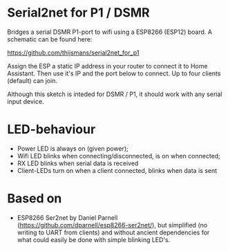 #	Serial2net for P1 / DSMR

Bridges a serial DSMR P1-port to wifi using a ESP8266 (ESP12) board. A schematic can be found here: 

https://github.com/thijsmans/serial2net_for_p1

Assign the ESP a static IP address in your router to connect it to Home Assistant. Then use it's IP and the port below to connect. Up to four clients (default) can join. 
  
Although this sketch is inteded for DSMR / P1, it should work with any serial input device.

# LED-behaviour
* Power LED is always on (given power);
* Wifi LED blinks when connecting/disconnected, is on when connected;
* RX LED blinks when serial data is received
* Client-LEDs turn on when a client connected, blinks when data is sent

# Based on 
* ESP8266 Ser2net by Daniel Parnell (https://github.com/dparnell/esp8266-ser2net/), but simplified (no writing to UART from clients) and without ancient dependencies for what could easily be done with simple blinking LED's.
